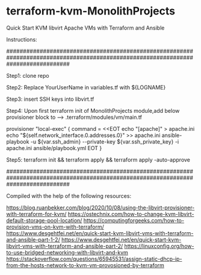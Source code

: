 # terraform-kvm-MonolithProjects
Quick Start KVM libvirt Apache VMs with Terraform and Ansible

Instructions:

###################################################################################################################################

Step1: clone repo

Step2: Replace YourUserName in variables.tf with ${LOGNAME}

Step3: insert SSH keys into libvirt.tf

Step4: Upon first terraform init of MonolithProjects module,add below provisioner block to --> .terraform/modules/vm/main.tf

  provisioner "local-exec" {
    command = <<EOT
      echo "[apache]" > apache.ini
      echo "${self.network_interface.0.addresses.0}" >> apache.ini
      ansible-playbook -u ${var.ssh_admin} --private-key ${var.ssh_private_key} -i apache.ini ansible/playbook.yml
      EOT
  }

Step5: terraform init && terraform apply && terraform apply -auto-approve
  
###################################################################################################################################

Compiled with the help of the following resources:

https://blog.ruanbekker.com/blog/2020/10/08/using-the-libvirt-provisioner-with-terraform-for-kvm/
https://ostechnix.com/how-to-change-kvm-libvirt-default-storage-pool-location/
https://computingforgeeks.com/how-to-provision-vms-on-kvm-with-terraform/
https://www.desgehtfei.net/en/quick-start-kvm-libvirt-vms-with-terraform-and-ansible-part-1-2/
https://www.desgehtfei.net/en/quick-start-kvm-libvirt-vms-with-terraform-and-ansible-part-2/
https://linuxconfig.org/how-to-use-bridged-networking-with-libvirt-and-kvm
https://stackoverflow.com/questions/65945531/assign-static-dhcp-ip-from-the-hosts-network-to-kvm-vm-provosioned-by-terraform

